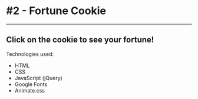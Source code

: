 # #2 - Fortune Cookie
---
Click on the cookie to see your fortune!
---
Technologies used:
- HTML
- CSS
- JavaScript (jQuery)
- Google Fonts
- Animate.css
